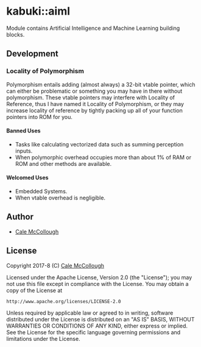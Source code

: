 # kabuki::aiml

Module contains Artificial Intelligence and Machine Learning building blocks.

## Development

### Locality of Polymorphism

Polymorphism entails adding (almost always) a 32-bit vtable pointer, which can 
either be problematic or something you may have in there without polymorphism. 
These vtable pointers may interfere with Locality of Reference, thus I have 
named it Locality of Polymorphism, or they may increase locality of reference 
by tightly packing up all of your function pointers into ROM for you.

#### Banned Uses

* Tasks like calculating vectorized data such as summing perception inputs.
* When polymorphic overhead occupies more than about 1% of RAM or ROM and 
  other methods are available.

#### Welcomed Uses

* Embedded Systems.
* When vtable overhead is negligible.

## Author

* [Cale McCollough](https://calemccollough.github.io)

## License
Copyright 2017-8 (C) [Cale McCollough](mailto:calemccollough@gmail.com)

Licensed under the Apache License, Version 2.0 (the "License");
you may not use this file except in compliance with the License.
You may obtain a copy of the License at

    http://www.apache.org/licenses/LICENSE-2.0

Unless required by applicable law or agreed to in writing, software
distributed under the License is distributed on an "AS IS" BASIS,
WITHOUT WARRANTIES OR CONDITIONS OF ANY KIND, either express or implied.
See the License for the specific language governing permissions and
limitations under the License.
